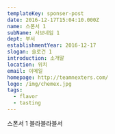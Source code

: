 ```yaml
---
templateKey: sponser-post
date: 2016-12-17T15:04:10.000Z
name: 스폰서 1
subName: 서브네임 1
dept: 부서
establishmentYear: 2016-12-17
slogan: 슬로건 1
introduction: 소개말
location: 위치
email: 이메일
homepage: http://teamnexters.com/
logo: /img/chemex.jpg
tags:
  - flavor
  - tasting
---
```

스폰서 1 블라블라블서